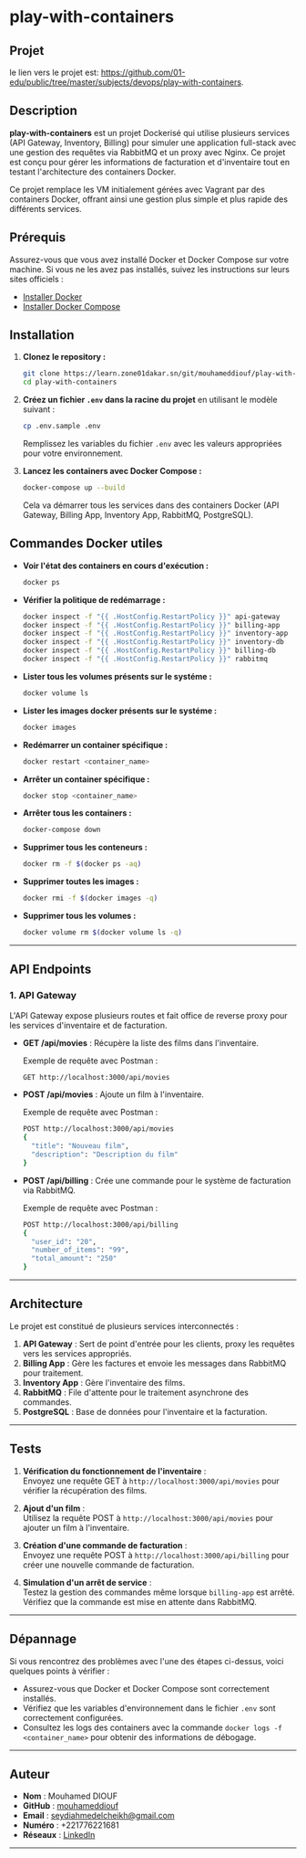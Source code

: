 # play-with-containers

## Projet
le lien vers le projet est: https://github.com/01-edu/public/tree/master/subjects/devops/play-with-containers.

## Description

**play-with-containers** est un projet Dockerisé qui utilise plusieurs services (API Gateway, Inventory, Billing) pour simuler une application full-stack avec une gestion des requêtes via RabbitMQ et un proxy avec Nginx. Ce projet est conçu pour gérer les informations de facturation et d'inventaire tout en testant l'architecture des containers Docker.

Ce projet remplace les VM initialement gérées avec Vagrant par des containers Docker, offrant ainsi une gestion plus simple et plus rapide des différents services.


## Prérequis

Assurez-vous que vous avez installé Docker et Docker Compose sur votre machine. Si vous ne les avez pas installés, suivez les instructions sur leurs sites officiels :

- [Installer Docker](https://docs.docker.com/get-docker/)
- [Installer Docker Compose](https://docs.docker.com/compose/install/)

## Installation

1. **Clonez le repository :**

    ```bash
    git clone https://learn.zone01dakar.sn/git/mouhameddiouf/play-with-containers.git
    cd play-with-containers
    ```

2. **Créez un fichier `.env` dans la racine du projet** en utilisant le modèle suivant :

    ```bash
    cp .env.sample .env
    ```

    Remplissez les variables du fichier `.env` avec les valeurs appropriées pour votre environnement.

3. **Lancez les containers avec Docker Compose :**

    ```bash
    docker-compose up --build
    ```

    Cela va démarrer tous les services dans des containers Docker (API Gateway, Billing App, Inventory App, RabbitMQ, PostgreSQL).

## Commandes Docker utiles

- **Voir l'état des containers en cours d'exécution :**
  
    ```bash
    docker ps
    ```

- **Vérifier la politique de redémarrage :**

    ```bash
    docker inspect -f "{{ .HostConfig.RestartPolicy }}" api-gateway
    docker inspect -f "{{ .HostConfig.RestartPolicy }}" billing-app
    docker inspect -f "{{ .HostConfig.RestartPolicy }}" inventory-app
    docker inspect -f "{{ .HostConfig.RestartPolicy }}" inventory-db
    docker inspect -f "{{ .HostConfig.RestartPolicy }}" billing-db
    docker inspect -f "{{ .HostConfig.RestartPolicy }}" rabbitmq
    ```

- **Lister tous les volumes présents sur le systéme :**

    ```bash
    docker volume ls
    ```

- **Lister les images docker présents sur le systéme :**

    ```bash
    docker images
    ```

- **Redémarrer un container spécifique :**

    ```bash
    docker restart <container_name>
    ```

- **Arrêter un container spécifique :**

    ```bash
    docker stop <container_name>
    ```

- **Arrêter tous les containers :**

    ```bash
    docker-compose down
    ```

- **Supprimer tous les conteneurs :**

    ```bash
    docker rm -f $(docker ps -aq)
    ```

- **Supprimer toutes les images :**

    ```bash
    docker rmi -f $(docker images -q)
    ```

- **Supprimer tous les volumes :**

    ```bash
    docker volume rm $(docker volume ls -q)
    ```

---

## API Endpoints

### 1. API Gateway

L'API Gateway expose plusieurs routes et fait office de reverse proxy pour les services d'inventaire et de facturation.

- **GET /api/movies** : Récupère la liste des films dans l'inventaire.
  
    Exemple de requête avec Postman :
    ```bash
    GET http://localhost:3000/api/movies
    ```

- **POST /api/movies** : Ajoute un film à l'inventaire.

    Exemple de requête avec Postman :
    ```bash
    POST http://localhost:3000/api/movies
    {
      "title": "Nouveau film",
      "description": "Description du film"
    }
    ```

- **POST /api/billing** : Crée une commande pour le système de facturation via RabbitMQ.

    Exemple de requête avec Postman :
    ```bash
    POST http://localhost:3000/api/billing
    {
      "user_id": "20",
      "number_of_items": "99",
      "total_amount": "250"
    }
    ```

---

## Architecture

Le projet est constitué de plusieurs services interconnectés :

1. **API Gateway** : Sert de point d'entrée pour les clients, proxy les requêtes vers les services appropriés.
2. **Billing App** : Gère les factures et envoie les messages dans RabbitMQ pour traitement.
3. **Inventory App** : Gère l'inventaire des films.
4. **RabbitMQ** : File d'attente pour le traitement asynchrone des commandes.
5. **PostgreSQL** : Base de données pour l'inventaire et la facturation.

---

## Tests

1. **Vérification du fonctionnement de l'inventaire** :  
   Envoyez une requête GET à `http://localhost:3000/api/movies` pour vérifier la récupération des films.

2. **Ajout d'un film** :  
   Utilisez la requête POST à `http://localhost:3000/api/movies` pour ajouter un film à l'inventaire.

3. **Création d'une commande de facturation** :  
   Envoyez une requête POST à `http://localhost:3000/api/billing` pour créer une nouvelle commande de facturation.

4. **Simulation d'un arrêt de service** :  
   Testez la gestion des commandes même lorsque `billing-app` est arrêté. Vérifiez que la commande est mise en attente dans RabbitMQ.

---

## Dépannage

Si vous rencontrez des problèmes avec l'une des étapes ci-dessus, voici quelques points à vérifier :

- Assurez-vous que Docker et Docker Compose sont correctement installés.
- Vérifiez que les variables d'environnement dans le fichier `.env` sont correctement configurées.
- Consultez les logs des containers avec la commande `docker logs -f <container_name>` pour obtenir des informations de débogage.

---

## Auteur

- **Nom** : Mouhamed DIOUF
- **GitHub** : [mouhameddiouf](https://github.com/seydi-ahmed)
- **Email** : seydiahmedelcheikh@gmail.com
- **Numéro** : +221776221681
- **Réseaux** : [LinkedIn](www.linkedin.com/in/mouhamed-diouf-435207174)

---